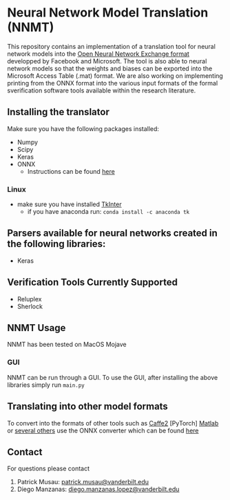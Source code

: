 # Neural Network Model Translation  (NNMT)

This repository contains an implementation of a translation tool for neural network models into the [Open Neural Network Exchange format](https://github.com/onnx) developped by Facebook and Microsoft. The tool is also able to neural network models so that the weights and biases can be exported into the Microsoft Access Table (.mat) format. We are also working on implementing printing from the ONNX format into the various input formats of the formal sverification software tools available within the research literature. 

## Installing the translator
Make sure you have the following packages installed:
  - Numpy 
  - Scipy
  - Keras
  - ONNX
     - Instructions can be found [here](https://github.com/onnx/onnx)
### Linux
- make sure you have installed [TkInter](https://wiki.python.org/moin/TkInter)
  - if you have anaconda run:
        ```conda install -c anaconda tk```
## Parsers available for neural networks created in the following libraries:
- Keras
## Verification Tools Currently Supported
- Reluplex
- Sherlock
## NNMT Usage 
NNMT has been tested on MacOS Mojave
### GUI 
NNMT can be run through a GUI. To use the GUI, after installing the above libraries simply run `main.py`
## Translating into other model formats
To convert into the formats of other tools such as [Caffe2](https://caffe2.ai/docs/getting-started.html?platform=mac&configuration=prebuilt) [PyTorch] [Matlab](https://www.mathworks.com/matlabcentral/fileexchange/67296-deep-learning-toolbox-converter-for-onnx-model-format) or [several others](http://onnx.ai/getting-started) use the ONNX converter which can be found [here](https://github.com/onnx/tutorials)
## Contact
For questions please contact 
1. Patrick Musau: patrick.musau@vanderbilt.edu
2. Diego Manzanas: diego.manzanas.lopez@vanderbilt.edu


